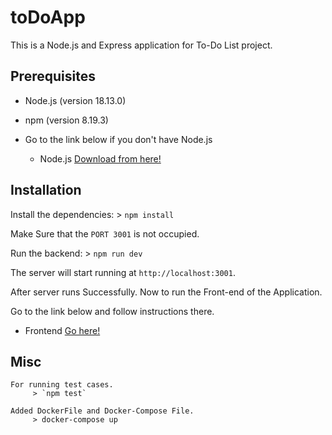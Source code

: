 # toDoApp

This is a Node.js and Express application for To-Do List project.

## Prerequisites
- Node.js (version 18.13.0)
- npm (version 8.19.3)

- Go to the link below if you don't have Node.js
   - Node.js [Download from here!](https://nodejs.org/en/download)

## Installation

   Install the dependencies: 
         > `npm install`
   
   Make Sure that the `PORT 3001` is not occupied.
   
   Run the backend:
          > `npm run dev`
          
   The server will start running at `http://localhost:3001`.
   
After server runs Successfully. Now to run the Front-end of the Application.

Go to the link below and follow instructions there.
- Frontend [Go here!](https://github.com/KawaiiPotato57/toDoApp/blob/main/toDoFE/README.md)

## Misc

    For running test cases.
         > `npm test`

    Added DockerFile and Docker-Compose File.
         > docker-compose up
        


         


